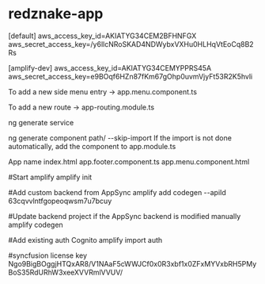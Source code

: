 # redznake-app
[default]
aws_access_key_id=AKIATYG34CEM2BFHNFGX
aws_secret_access_key=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

[amplify-dev]
aws_access_key_id=AKIATYG34CEMYPPRS45A
aws_secret_access_key=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

To add a new side menu entry -> app.menu.component.ts

To add a new route -> app-routing.module.ts

ng generate service <service-name>

ng generate component path/<component-name> --skip-import
If the import is not done automatically, add the component to app.module.ts

App name
index.html
app.footer.component.ts
app.menu.component.html



#Start amplify
amplify init

#Add custom backend from AppSync
amplify add codegen --apiId 63cqvvlntfgopeoqwsm7u7bcuy

#Update backend project if the AppSync backend is modified manually
amplify codegen

#Add existing auth Cognito
amplify import auth


#syncfusion license key
Ngo9BigBOggjHTQxAR8/V1NAaF5cWWJCf0x0R3xbf1x0ZFxMYVxbRH5PMyBoS35RdURhW3xeeXVVRmlVVUV/